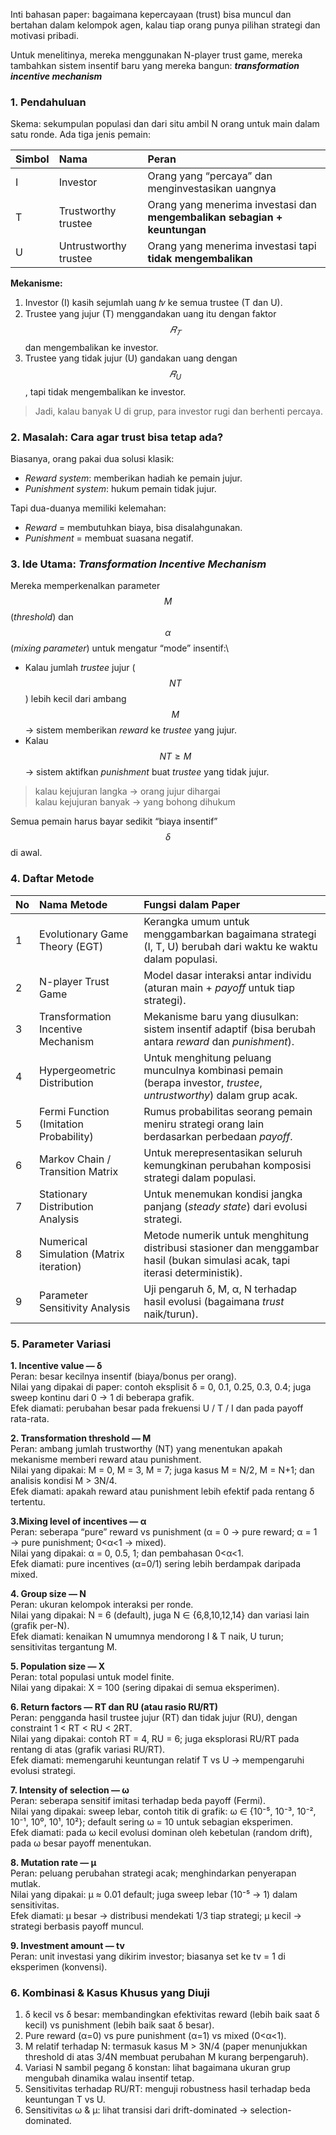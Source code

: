 Inti bahasan paper: bagaimana kepercayaan (trust) bisa muncul dan bertahan dalam kelompok agen, kalau tiap orang punya pilihan strategi dan motivasi pribadi. 

Untuk menelitinya, mereka menggunakan N-player trust game, mereka tambahkan sistem insentif baru yang mereka bangun: _**transformation incentive mechanism**_


### **1. Pendahuluan**
Skema: sekumpulan populasi dan dari situ ambil N orang untuk main dalam satu ronde. Ada tiga jenis pemain:

| Simbol | Nama                  | Peran                                                               |
| :----- | :-------------------- | :------------------------------------------------------------------ |
| I      | Investor              | Orang yang “percaya” dan menginvestasikan uangnya                   |
| T      | Trustworthy trustee   | Orang yang menerima investasi dan **mengembalikan sebagian + keuntungan** |
| U      | Untrustworthy trustee | Orang yang menerima investasi tapi **tidak mengembalikan**      |


**Mekanisme:**
1. Investor (I) kasih sejumlah uang 𝑡𝑣 ke semua trustee (T dan U).
2. Trustee yang jujur (T) menggandakan uang itu dengan faktor $$𝑅_{𝑇​}$$ dan mengembalikan ke investor.
3. Trustee yang tidak jujur (U) gandakan uang dengan $$𝑅_{U​}$$​, tapi tidak mengembalikan ke investor.

> Jadi, kalau banyak U di grup, para investor rugi dan berhenti percaya.

### **2. Masalah: Cara agar trust bisa tetap ada?**
Biasanya, orang pakai dua solusi klasik:
- _Reward system_: memberikan hadiah ke pemain jujur.
- _Punishment system_: hukum pemain tidak jujur.

Tapi dua-duanya memiliki kelemahan:
- _Reward_ = membutuhkan biaya, bisa disalahgunakan.
- _Punishment_ = membuat suasana negatif.

### **3. Ide Utama: _Transformation Incentive Mechanism_**
Mereka memperkenalkan parameter $$M$$ (_threshold_) dan $$\alpha$$ (_mixing parameter_) untuk mengatur “mode” insentif:\
- Kalau jumlah _trustee_ jujur ($$NT$$) lebih kecil dari ambang $$M$$ → sistem memberikan _reward_ ke _trustee_ yang jujur.
- Kalau $$NT ≥ M$$ → sistem aktifkan _punishment_ buat _trustee_ yang tidak jujur.

> kalau kejujuran langka → orang jujur dihargai\
> kalau kejujuran banyak → yang bohong dihukum

Semua pemain harus bayar sedikit “biaya insentif” $$\delta$$ di awal.

### **4. Daftar Metode**

| No | Nama Metode                                 | Fungsi dalam Paper                                                                                                |
| :- | :------------------------------------------ | :-------------------------------------------------------------------------------------------------------------- |
| 1  | Evolutionary Game Theory (EGT)         | Kerangka umum untuk menggambarkan bagaimana strategi (I, T, U) berubah dari waktu ke waktu dalam populasi.        |
| 2  | N-player Trust Game                     | Model dasar interaksi antar individu (aturan main + _payoff_ untuk tiap strategi).                                |
| 3  | Transformation Incentive Mechanism      | Mekanisme baru yang diusulkan: sistem insentif adaptif (bisa berubah antara _reward_ dan _punishment_).        |
| 4  | Hypergeometric Distribution             | Untuk menghitung peluang munculnya kombinasi pemain (berapa investor, _trustee_, _untrustworthy_) dalam grup acak.    |
| 5  | Fermi Function (Imitation Probability)  | Rumus probabilitas seorang pemain meniru strategi orang lain berdasarkan perbedaan _payoff_.            |
| 6  | Markov Chain / Transition Matrix        | Untuk merepresentasikan seluruh kemungkinan perubahan komposisi strategi dalam populasi.                     |
| 7  | Stationary Distribution Analysis        | Untuk menemukan kondisi jangka panjang (_steady state_) dari evolusi strategi.                            |
| 8  | Numerical Simulation (Matrix iteration) | Metode numerik untuk menghitung distribusi stasioner dan menggambar hasil (bukan simulasi acak, tapi iterasi deterministik).|
| 9  | Parameter Sensitivity Analysis          | Uji pengaruh δ, M, α, N terhadap hasil evolusi (bagaimana _trust_ naik/turun).                                 |

### **5. Parameter Variasi**
**1. Incentive value — δ**\
Peran: besar kecilnya insentif (biaya/bonus per orang).\
Nilai yang dipakai di paper: contoh eksplisit δ = 0, 0.1, 0.25, 0.3, 0.4; juga sweep kontinu dari 0 → 1 di beberapa grafik.\
Efek diamati: perubahan besar pada frekuensi U / T / I dan pada payoff rata-rata.

**2. Transformation threshold — M**\
Peran: ambang jumlah trustworthy (NT) yang menentukan apakah mekanisme memberi reward atau punishment.\
Nilai yang dipakai: M = 0, M = 3, M = 7; juga kasus M = N/2, M = N+1; dan analisis kondisi M > 3N/4.\
Efek diamati: apakah reward atau punishment lebih efektif pada rentang δ tertentu.

**3.Mixing level of incentives — α**\
Peran: seberapa “pure” reward vs punishment (α = 0 → pure reward; α = 1 → pure punishment; 0<α<1 → mixed).\
Nilai yang dipakai: α = 0, 0.5, 1; dan pembahasan 0<α<1.\
Efek diamati: pure incentives (α=0/1) sering lebih berdampak daripada mixed.

**4. Group size — N**\
Peran: ukuran kelompok interaksi per ronde.\
Nilai yang dipakai: N = 6 (default), juga N ∈ {6,8,10,12,14} dan variasi lain (grafik per-N).\
Efek diamati: kenaikan N umumnya mendorong I & T naik, U turun; sensitivitas tergantung M.

**5. Population size — X**\
Peran: total populasi untuk model finite.\
Nilai yang dipakai: X = 100 (sering dipakai di semua eksperimen).

**6. Return factors — RT dan RU (atau rasio RU/RT)**\
Peran: pengganda hasil trustee jujur (RT) dan tidak jujur (RU), dengan constraint 1 < RT < RU < 2RT.\
Nilai yang dipakai: contoh RT = 4, RU = 6; juga eksplorasi RU/RT pada rentang di atas (grafik variasi RU/RT).\
Efek diamati: memengaruhi keuntungan relatif T vs U → mempengaruhi evolusi strategi.

**7. Intensity of selection — ω**\
Peran: seberapa sensitif imitasi terhadap beda payoff (Fermi).\
Nilai yang dipakai: sweep lebar, contoh titik di grafik: ω ∈ {10⁻⁵, 10⁻³, 10⁻², 10⁻¹, 10⁰, 10¹, 10²}; default sering ω = 10 untuk sebagian eksperimen.\
Efek diamati: pada ω kecil evolusi dominan oleh kebetulan (random drift), pada ω besar payoff menentukan.

**8. Mutation rate — µ**\
Peran: peluang perubahan strategi acak; menghindarkan penyerapan mutlak.\
Nilai yang dipakai: µ ≈ 0.01 default; juga sweep lebar (10⁻⁵ → 1) dalam sensitivitas.\
Efek diamati: µ besar → distribusi mendekati 1/3 tiap strategi; µ kecil → strategi berbasis payoff muncul.

**9. Investment amount — tv**\
Peran: unit investasi yang dikirim investor; biasanya set ke tv = 1 di eksperimen (konvensi).

### **6. Kombinasi & Kasus Khusus yang Diuji**
1. δ kecil vs δ besar: membandingkan efektivitas reward (lebih baik saat δ kecil) vs punishment (lebih baik saat δ besar).
2. Pure reward (α=0) vs pure punishment (α=1) vs mixed (0<α<1).
3. M relatif terhadap N: termasuk kasus M > 3N/4 (paper menunjukkan threshold di atas 3/4N membuat perubahan M kurang berpengaruh).
4. Variasi N sambil pegang δ konstan: lihat bagaimana ukuran grup mengubah dinamika walau insentif tetap.
5. Sensitivitas terhadap RU/RT: menguji robustness hasil terhadap beda keuntungan T vs U.
6. Sensitivitas ω & µ: lihat transisi dari drift-dominated → selection-dominated.
